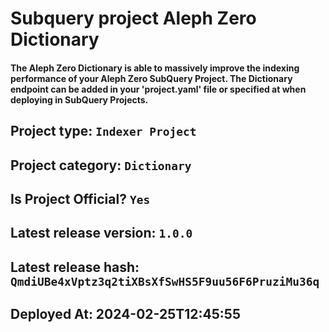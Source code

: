 # Subquery project Aleph Zero Dictionary
####  The Aleph Zero Dictionary is able to massively improve the indexing performance of your Aleph Zero SubQuery Project. The Dictionary endpoint can be added in your 'project.yaml' file or specified at when deploying in SubQuery Projects.

## Project type: `Indexer Project`

## Project category: `Dictionary`

## Is Project Official? `Yes`

## Latest release version: `1.0.0`

## Latest release hash: `QmdiUBe4xVptz3q2tiXBsXfSwHS5F9uu56F6PruziMu36q`

## Deployed At: 2024-02-25T12:45:55